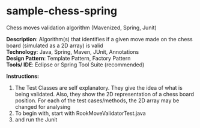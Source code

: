 sample-chess-spring
===================

Chess moves validation algorithm (Mavenized, Spring, Junit)

<b>Description</b>: Algorithm(s) that identifies if a given move made on the chess board (simulated as a 2D array) is valid <br>
<b>Technology</b>: Java, Spring, Maven, JUnit, Annotations<br>
<b>Design Pattern</b>: Template Pattern, Factory Pattern<br>
<b>Tools/ IDE</b>: Eclipse or Spring Tool Suite (recommended) <br>

<b>Instructions:</b><br>
1) The Test Classes are self explanatory. They give the idea of what is being validated. Also, they show the 2D representation of a chess board position. For each of the test cases/methods, the 2D array may be changed for analysing<br>
2) To begin with, start with RookMoveValidatorTest.java<br>
3) and run the Junit<br>


